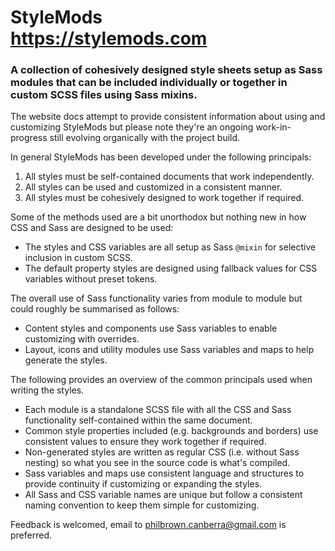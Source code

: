 # StyleMods <br>https://stylemods.com

### A collection of cohesively designed style sheets setup as Sass modules that can be included individually or together in custom SCSS files using Sass mixins.

The website docs attempt to provide consistent information about using and customizing StyleMods but please note they're an ongoing work-in-progress still evolving organically with the project build.

In general StyleMods has been developed under the following principals:

1. All styles must be self-contained documents that work independently.
2. All styles can be used and customized in a consistent manner.
3. All styles must be cohesively designed to work together if required.

Some of the methods used are a bit unorthodox but nothing new in how CSS and Sass are designed to be used:

- The styles and CSS variables are all setup as Sass `@mixin` for selective inclusion in custom SCSS.
- The default property styles are designed using fallback values for CSS variables without preset tokens.


The overall use of Sass functionality varies from module to module but could roughly be summarised as follows:

- Content styles and components use Sass variables to enable customizing with overrides.
- Layout, icons and utility modules use Sass variables and maps to help generate the styles.


The following provides an overview of the common principals used when writing the styles.

- Each module is a standalone SCSS file with all the CSS and Sass functionality self-contained within the same document.
- Common style properties included (e.g. backgrounds and borders) use consistent values to ensure they work together if required.
- Non-generated styles are written as regular CSS (i.e. without Sass nesting) so what you see in the source code is what's compiled.
- Sass variables and maps use consistent language and structures to provide continuity if customizing or expanding the styles.
- All Sass and CSS variable names are unique but follow a consistent naming convention to keep them simple for customizing.

Feedback is welcomed, email to philbrown.canberra@gmail.com is preferred.
